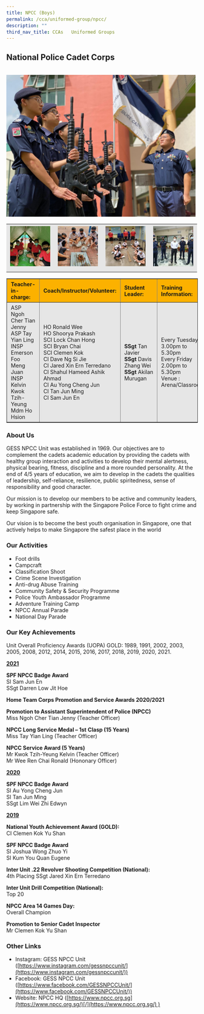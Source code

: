 ```yaml
---
title: NPCC (Boys)
permalink: /cca/uniformed-group/npcc/
description: ""
third_nav_title: CCAs   Uniformed Groups
---
```


National Police Cadet Corps
---------------------------
<br>
<img src="/images/npcc_1.jpeg" 
         style="width:500px"
	/>
<br>

<table style="box-sizing: inherit; border-collapse: collapse; border-spacing: 0px; max-width: 100%; color: rgb(34, 34, 34); font-family: &quot;Source Sans Pro&quot;, sans-serif; font-size: 16px; font-style: normal; font-variant-ligatures: normal; font-variant-caps: normal; font-weight: 400; letter-spacing: normal; orphans: 2; text-align: start; text-transform: none; white-space: normal; widows: 2; word-spacing: 0px; -webkit-text-stroke-width: 0px; background-color: rgb(255, 255, 255); text-decoration-thickness: initial; text-decoration-style: initial; text-decoration-color: initial; width: 826.664px;"><tbody style="box-sizing: inherit;"><tr style="box-sizing: inherit; background: rgb(230, 230, 230);"><td style="box-sizing: inherit; padding: 5px 10px;"><a href="/images/npcc_2.jpeg" style="box-sizing: inherit; background-color: transparent; transition: all 0.25s ease-in-out 0s; outline: 0px; color: rgb(255, 208, 26); text-decoration: underline;"><img class="alignnone size-thumbnail wp-image-21456" src="/images/npcc_2.jpeg" alt="Whatsapp Image 2021 01 29 At 5.00.08 Pm" width="150" height="150" style="box-sizing: inherit; border: 0px; vertical-align: middle; max-width: 100%; height: auto; margin-bottom: 10px;"></a></td><td style="box-sizing: inherit; padding: 5px 10px;"><a href="/images/npcc_3.jpeg" style="box-sizing: inherit; background-color: transparent; transition: all 0.25s ease-in-out 0s; color: rgb(241, 174, 22); text-decoration: underline;"><img class="alignnone size-thumbnail wp-image-21457" src="/images/npcc_3.jpeg" alt="Unit Camp 1" width="150" height="150" style="box-sizing: inherit; border: 0px; vertical-align: middle; max-width: 100%; height: auto; margin-bottom: 10px;"></a></td><td style="box-sizing: inherit; padding: 5px 10px;"><a href="/images/npcc_4.jpeg" style="box-sizing: inherit; background-color: transparent; transition: all 0.25s ease-in-out 0s; color: rgb(241, 174, 22); text-decoration: underline;"><img class="alignnone size-thumbnail wp-image-21459" src="/images/npcc_4.jpeg" alt="Unit Training 6" width="150" height="150" style="box-sizing: inherit; border: 0px; vertical-align: middle; max-width: 100%; height: auto; margin-bottom: 10px;"></a></td><td style="box-sizing: inherit; padding: 5px 10px;"><a href="/images/npcc_5.jpeg" style="box-sizing: inherit; background-color: transparent; transition: all 0.25s ease-in-out 0s; color: rgb(241, 174, 22); text-decoration: underline;"><img class="alignnone size-thumbnail wp-image-21460" src="/images/npcc_5.jpeg" alt="Total Defence 1" width="150" height="150" style="box-sizing: inherit; border: 0px; vertical-align: middle; max-width: 100%; height: auto; margin-bottom: 10px;"></a></td></tr></tbody></table>

<table border="1" style="box-sizing: inherit; border-collapse: collapse; border-spacing: 0px; max-width: 100%; width: 826.664px;"><tbody style="box-sizing: inherit;"><tr style="box-sizing: inherit; background: rgb(252, 177, 0); height: 26.8125px;"><td style="box-sizing: inherit; padding: 5px 10px; width: 153.742px; height: 26.8125px;"><strong style="box-sizing: inherit; font-weight: bold;">Teacher-in-charge:</strong></td><td style="box-sizing: inherit; padding: 5px 10px; width: 328.836px; height: 26.8125px;"><strong style="box-sizing: inherit; font-weight: bold;">Coach/Instructor/Volunteer:</strong></td><td style="box-sizing: inherit; padding: 5px 10px; width: 133.812px; height: 26.8125px;"><strong style="box-sizing: inherit; font-weight: bold;">Student Leader:</strong></td><td style="box-sizing: inherit; padding: 5px 10px; width: 209.273px; height: 26.8125px;"><strong style="box-sizing: inherit; font-weight: bold;">Training Information:</strong></td></tr><tr style="box-sizing: inherit; background: rgb(230, 230, 230); height: 241px;"><td style="box-sizing: inherit; padding: 5px 10px; width: 153.742px; height: 182px;">ASP Ngoh Cher Tian Jenny<br style="box-sizing: inherit;">ASP Tay Yian Ling<br style="box-sizing: inherit;">INSP Emerson Foo Meng Juan<br style="box-sizing: inherit;">INSP Kelvin Kwok Tzih-Yeung<br style="box-sizing: inherit;">Mdm Ho Hsion</td><td style="box-sizing: inherit; padding: 5px 10px; width: 328.836px; height: 182px;">HO Ronald Wee<br style="box-sizing: inherit;">HO Shoorya Prakash<br style="box-sizing: inherit;">SCI Lock Chan Hong<br style="box-sizing: inherit;">SCI Bryan Chai<br style="box-sizing: inherit;">SCI Clemen Kok<br style="box-sizing: inherit;">CI Dave Ng Si Jie<br style="box-sizing: inherit;">CI Jared Xin Ern Terredano<br style="box-sizing: inherit;">CI Shahul Hameed Ashik Ahmad<br style="box-sizing: inherit;">CI Au Yong Cheng Jun<br style="box-sizing: inherit;">CI Tan Jun Ming<br style="box-sizing: inherit;">CI Sam Jun En</td><td style="box-sizing: inherit; padding: 5px 10px; width: 133.812px; height: 182px;"><b style="box-sizing: inherit; font-weight: bold;">SSgt</b><span>&nbsp;</span>Tan Javier<br style="box-sizing: inherit;"><b style="box-sizing: inherit; font-weight: bold;">SSgt</b><span>&nbsp;</span>Davis Zhang Wei<br style="box-sizing: inherit;"><b style="box-sizing: inherit; font-weight: bold;">SSgt</b><span>&nbsp;</span>Akilan Murugan</td><td style="box-sizing: inherit; padding: 5px 10px; width: 209.273px; height: 182px;">Every Tuesday<br style="box-sizing: inherit;">3.00pm to 5.30pm<br style="box-sizing: inherit;">Every Friday<br style="box-sizing: inherit;">2.00pm to 5.30pm<br style="box-sizing: inherit;">Venue : Arena/Classroom</td></tr></tbody></table>

### About Us

GESS NPCC Unit was established in 1969. Our objectives are to complement the cadets academic education by providing the cadets with healthy group interaction and activities to develop their mental alertness, physical bearing, fitness, discipline and a more rounded personality. At the end of 4/5 years of education, we aim to develop in the cadets the qualities of leadership, self-reliance, resilience, public spiritedness, sense of responsibility and good character.

Our mission is to develop our members to be active and community leaders, by working in partnership with the Singapore Police Force to fight crime and keep Singapore safe.

Our vision is to become the best youth organisation in Singapore, one that actively helps to make Singapore the safest place in the world

### Our Activities

*   Foot drills
*   Campcraft
*   Classification Shoot
*   Crime Scene Investigation
*   Anti-drug Abuse Training
*   Community Safety & Security Programme
*   Police Youth Ambassador Programme
*   Adventure Training Camp
*   NPCC Annual Parade
*   National Day Parade

### Our Key Achievements

Unit Overall Proficiency Awards (UOPA) GOLD: 1989, 1991, 2002, 2003, 2005, 2008, 2012, 2014, 2015, 2016, 2017, 2018, 2019, 2020, 2021.

**<u>2021</u>**

**SPF NPCC Badge Award**<br>
SI Sam Jun En  
SSgt Darren Low Jit Hoe

**Home Team Corps Promotion and Service Awards 2020/2021**

**Promotion to Assistant Superintendent of Police (NPCC)** <br>
Miss Ngoh Cher Tian Jenny (Teacher Officer)

**NPCC Long Service Medal – 1st** **Clasp (15 Years)**<br>
Miss Tay Yian Ling (Teacher Officer)

**NPCC Service Award (5 Years)**<br>
Mr Kwok Tzih-Yeung Kelvin (Teacher Officer)  
Mr Wee Ren Chai Ronald (Hononary Officer)

**<u>2020</u>**

**SPF NPCC Badge Award**<br>
SI Au Yong Cheng Jun  
SI Tan Jun Ming  
SSgt Lim Wei Zhi Edwyn

**<u>2019</u>**

**National Youth Achievement Award (GOLD):** <br>
CI Clemen Kok Yu Shan

**SPF NPCC Badge Award**<br>
SI Joshua Wong Zhuo Yi  
SI Kum You Quan Eugene

**Inter Unit .22 Revolver Shooting Competition (National):**<br>
4th Placing SSgt Jared Xin Ern Terredano

**Inter Unit Drill Competition (National):**<br>
Top 20

**NPCC Area 14 Games Day:**<br>
Overall Champion

**Promotion to Senior Cadet Inspector**<br>
Mr Clemen Kok Yu Shan

### Other Links

*   Instagram: GESS NPCC Unit ([https://www.instagram.com/gessnpccunit/](https://www.instagram.com/gessnpccunit/))
*   Facebook: GESS NPCC Unit ([https://www.facebook.com/GESSNPCCUnit/](https://www.facebook.com/GESSNPCCUnit/))
*   Website: NPCC HQ ([https://www.npcc.org.sg](https://www.npcc.org.sg/)[/](https://www.npcc.org.sg/) )